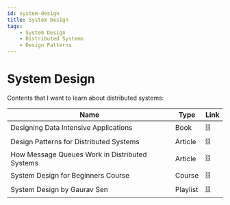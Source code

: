 ```yaml
---
id: system-design
title: System Design
tags:
    - System Design
    - Distributed Systems
    - Design Patterns    
---
```


# System Design

Contents that I want to learn about distributed systems:

| Name | Type | Link |
| --- | --- | --- |
| Designing Data Intensive Applications | Book | [⛓️](https://www.amazon.com/Designing-Data-Intensive-Applications-Reliable-Maintainable/dp/1449373321) |
| Design Patterns for Distributed Systems | Article |  [⛓️](https://www.freecodecamp.org/news/design-patterns-for-distributed-systems) |
| How Message Queues Work in Distributed Systems | Article | [⛓️](https://www.freecodecamp.org/news/how-message-queues-work-in-distributed-systems-2f469d6c5179/) |
| System Design for Beginners Course | Course | [⛓️](https://youtu.be/m8Icp_Cid5o) |
| System Design by Gaurav Sen | Playlist | [⛓️](https://youtube.com/playlist?list=PLMCXHnjXnTnvo6alSjVkgxV-VH6EPyvoX) |
